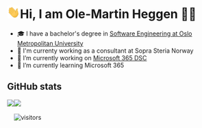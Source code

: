 # <img src="https://raw.githubusercontent.com/swampen/swampen/master/assets/hi.gif" width="30px">Hi, I am Ole-Martin Heggen 👨‍💻

- 🎓 I have a bachelor's degree in <a href="https://www.oslomet.no/studier/tkd/dataingenior" target="_blank" rel="noopener noreferrer">Software Engineering at Oslo Metropolitan University</a>
- 🏢 I'm currenty working as a consultant at Sopra Steria Norway
- 🔭 I’m currently working on <a href="https://github.com/microsoft/Microsoft365DSC">Microsoft 365 DSC</a>
- 🌱 I’m currently learning Microsoft 365


## GitHub stats
<div>
  <a  href="https://github-readme-stats.vercel.app/api?username=swampen&count_private=true&show_icons=true&theme=dark">
    <img height="175 align="left" src="https://github-readme-stats.vercel.app/api?username=swampen&count_private=true&show_icons=true&theme=dark" />
  </a>
  <a href="https://github-readme-stats.vercel.app/api/top-langs/?username=swampen&count_private=true&langs_count=8&layout=compact&theme=dark">
    <img height="175" align="left" src="https://github-readme-stats.vercel.app/api/top-langs/?username=swampen&count_private=true&langs_count=8&layout=compact&theme=dark" />
  </a>
</div>

![visitors](https://visitor-badge.glitch.me/badge?page_id=Swampen/Swampen)
